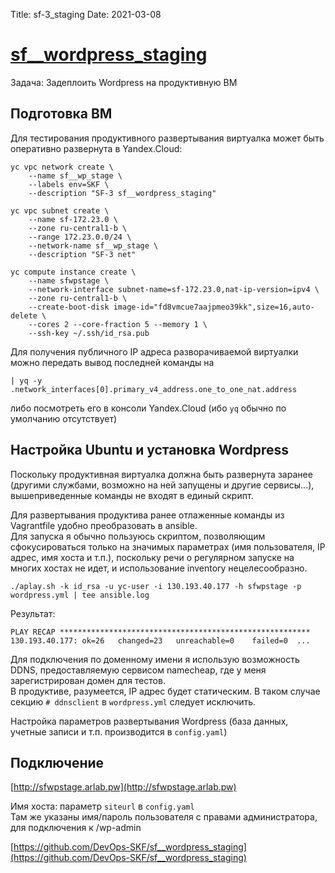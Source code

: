 Title: sf-3_staging
Date: 2021-03-08

# [sf__wordpress_staging](https://github.com/DevOps-SKF/sf__wordpress_staging)

Задача: Задеплоить Wordpress на продуктивную ВМ

## Подготовка ВМ

Для тестирования продуктивного развертывания виртуалка может быть оперативно развернута в Yandex.Cloud:

    yc vpc network create \
        --name sf__wp_stage \
        --labels env=SKF \
        --description "SF-3 sf__wordpress_staging"

    yc vpc subnet create \
        --name sf-172.23.0 \
        --zone ru-central1-b \
        --range 172.23.0.0/24 \
        --network-name sf__wp_stage \
        --description "SF-3 net"

    yc compute instance create \
        --name sfwpstage \
        --network-interface subnet-name=sf-172.23.0,nat-ip-version=ipv4 \
        --zone ru-central1-b \
        --create-boot-disk image-id="fd8vmcue7aajpmeo39kk",size=16,auto-delete \
        --cores 2 --core-fraction 5 --memory 1 \
        --ssh-key ~/.ssh/id_rsa.pub

Для получения публичного IP адреса разворачиваемой виртуалки можно передать вывод последней команды на

    | yq -y .network_interfaces[0].primary_v4_address.one_to_one_nat.address

либо посмотреть его в консоли Yandex.Cloud (ибо `yq` обычно по умолчанию отсутствует)

## Настройка Ubuntu и установка Wordpress

Поскольку продуктивная виртуалка должна быть развернута заранее (другими службами, возможно на ней запущены и другие сервисы...), вышеприведенные команды не входят в единый скрипт.  

Для развертывания продуктива ранее отлаженные команды из Vagrantfile удобно преобразовать в ansible.  
Для запуска я обычно пользуюсь скриптом, позволяющим сфокусироваться только на значимых параметрах (имя пользователя, IP адрес, имя хоста и т.п.), поскольку речи о регулярном запуске на многих хостах не идет, и использование inventory нецелесообразно.  

`./aplay.sh -k id_rsa -u yc-user -i 130.193.40.177 -h sfwpstage -p wordpress.yml | tee ansible.log`

Результат:

    PLAY RECAP ********************************************************
    130.193.40.177: ok=26   changed=23   unreachable=0    failed=0  ...  

Для подключения по доменному имени я использую возможность DDNS, предоставляемую сервисом namecheap, где у меня зарегистрирован домен для тестов.  
В продуктиве, разумеется, IP адрес будет статическим. В таком случае секцию `# ddnsclient` в `wordpress.yml` следует исключить.

Настройка параметров развертывания Wordpress (база данных, учетные записи и т.п. производится в `config.yaml`)

## Подключение

[http://sfwpstage.arlab.pw](http://sfwpstage.arlab.pw)

Имя хоста: параметр `siteurl` в `config.yaml`  
Там же указаны имя/пароль пользователя с правами администратора, для подключения к /wp-admin

[https://github.com/DevOps-SKF/sf__wordpress_staging](https://github.com/DevOps-SKF/sf__wordpress_staging)
